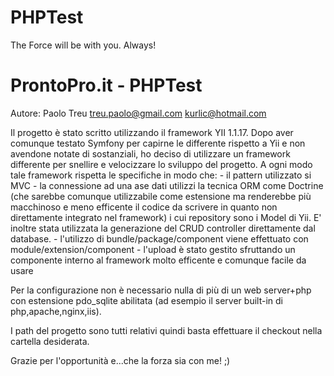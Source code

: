 # PHPTest
The Force will be with you. Always!

# ProntoPro.it - PHPTest

Autore: Paolo Treu
treu.paolo@gmail.com
kurlic@hotmail.com

Il progetto è stato scritto utilizzando il framework YII 1.1.17.
Dopo aver comunque testato Symfony per capirne le differente rispetto a Yii e non avendone notate di sostanziali,
ho deciso di utilizzare un framework differente per snellire e velocizzare lo sviluppo del progetto.
A ogni modo tale framework rispetta le specifiche in modo che:
	-	il pattern utilizzato si MVC
	-	la connessione ad una ase dati utilizzi la tecnica ORM come Doctrine
		(che sarebbe comunque utilizzabile come estensione ma renderebbe più macchinoso e meno efficente 
		il codice da scrivere in quanto non direttamente integrato nel framework) i cui repository sono i Model di Yii.
		E' inoltre stata utilizzata la generazione del CRUD controller direttamente dal database.
	- 	l'utilizzo di bundle/package/component viene effettuato con module/extension/component
	-	l'upload è stato gestito sfruttando un componente interno al framework molto efficente e comunque facile da usare

Per la configurazione non è necessario nulla di più di un web server+php con estensione pdo_sqlite abilitata
(ad esempio il server built-in di php,apache,nginx,iis).

I path del progetto sono tutti relativi quindi basta effettuare il checkout nella cartella desiderata.

Grazie per l'opportunità e...che la forza sia con me! ;)
